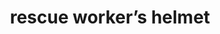 ---
layout: objects
title: rescue worker’s helmet
emoji: rescue_workers_helmet
permalink: ⛑.html
---